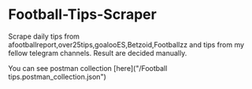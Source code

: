 # Football-Tips-Scraper
Scrape daily tips from afootballreport,over25tips,goalooES,Betzoid,Footballzz and tips from my fellow telegram channels.
Result are decided manually.

You can see postman collection [here]("/Football tips.postman_collection.json")
